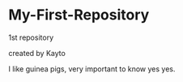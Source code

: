 # My-First-Repository
1st repository


created by Kayto


I like guinea pigs, very important to know yes yes.
